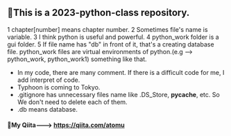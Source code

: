 ## 🍿This is a 2023-python-class repository.
1 chapter[number] means chapter number.
2 Sometimes file's name is variable.
3 I think python is useful and powerful.
4 python_work folder is a gui folder.
5 If file name has "db" in front of it, that's a creating database file.
 python_work files are virtual environments of python.(e.g --> python_work, python_work1) something like that.
- In my code, there are many comment. If there is a difficult code for me, I add interpret of code.
- Typhoon is coming to Tokyo.
- .gitignore has unnecessary files name like .DS_Store, __pycache__, etc. So We don't need to delete each of them.
- .db means database.
#### 🥞My Qiita---> https://qiita.com/atomu
